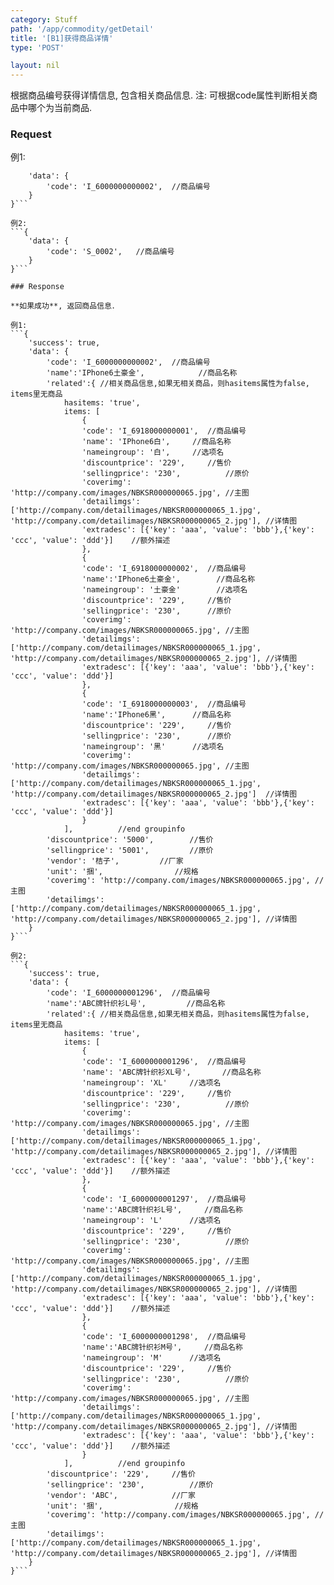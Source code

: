 ```yaml
---
category: Stuff
path: '/app/commodity/getDetail'
title: '[B1]获得商品详情'
type: 'POST'

layout: nil
---
```


根据商品编号获得详情信息, 包含相关商品信息. 注: 可根据code属性判断相关商品中哪个为当前商品.


### Request

例1:
```{
    'data': {
		'code': 'I_6000000000002',	//商品编号
    }
}```

例2:
```{
    'data': {
		'code': 'S_0002',	//商品编号
    }
}```

### Response

**如果成功**, 返回商品信息．

例1:
```{
    'success': true,
    'data': {
	    'code': 'I_6000000000002',	//商品编号
	    'name':'IPhone6土豪金',			//商品名称
	    'related':{	//相关商品信息,如果无相关商品，则hasitems属性为false, items里无商品
	    	hasitems: 'true',
	    	items: [
	    		{
	    		'code': 'I_6918000000001',	//商品编号
	    		'name': 'IPhone6白',		//商品名称
	    		'nameingroup': '白',		//选项名
	    		'discountprice': '229',		//售价
	    		'sellingprice': '230',			//原价
	    		'coverimg': 'http://company.com/images/NBKSR000000065.jpg',	//主图
	    		'detailimgs': ['http://company.com/detailimages/NBKSR000000065_1.jpg', 'http://company.com/detailimages/NBKSR000000065_2.jpg'],	//详情图
	    		'extradesc': [{'key': 'aaa', 'value': 'bbb'},{'key': 'ccc', 'value': 'ddd'}]	//额外描述
	    		},
	    		{
	    		'code': 'I_6918000000002',	//商品编号
	    		'name':'IPhone6土豪金',		//商品名称
	    		'nameingroup': '土豪金'		//选项名
	    		'discountprice': '229',		//售价
	    		'sellingprice': '230',		//原价	    		
	    		'coverimg': 'http://company.com/images/NBKSR000000065.jpg',	//主图
	    		'detailimgs': ['http://company.com/detailimages/NBKSR000000065_1.jpg', 'http://company.com/detailimages/NBKSR000000065_2.jpg'],	//详情图
	    		'extradesc': [{'key': 'aaa', 'value': 'bbb'},{'key': 'ccc', 'value': 'ddd'}]
	    		},
				{
	    		'code': 'I_6918000000003',	//商品编号
	    		'name':'IPhone6黑',		//商品名称
	    		'discountprice': '229',		//售价
	    		'sellingprice': '230',		//原价	    		
	    		'nameingroup': '黑'		//选项名	  
	    		'coverimg': 'http://company.com/images/NBKSR000000065.jpg',	//主图
	    		'detailimgs': ['http://company.com/detailimages/NBKSR000000065_1.jpg', 'http://company.com/detailimages/NBKSR000000065_2.jpg']	//详情图 
	    		'extradesc': [{'key': 'aaa', 'value': 'bbb'},{'key': 'ccc', 'value': 'ddd'}] 		    	
	    		}	    		
	    	],			//end groupinfo
	    'discountprice': '5000',		//售价
	    'sellingprice': '5001',			//原价
	    'vendor': '桔子',			//厂家
	    'unit': '捆',				//规格
	    'coverimg': 'http://company.com/images/NBKSR000000065.jpg',	//主图
	    'detailimgs': ['http://company.com/detailimages/NBKSR000000065_1.jpg', 'http://company.com/detailimages/NBKSR000000065_2.jpg'],	//详情图
    }
}```

例2:
```{
    'success': true,
    'data': {
	    'code': 'I_6000000001296',	//商品编号
	    'name':'ABC牌针织衫L号',			//商品名称
	    'related':{	//相关商品信息,如果无相关商品，则hasitems属性为false, items里无商品
	    	hasitems: 'true',
	    	items: [
	    		{
	    		'code': 'I_6000000001296',	//商品编号
	    		'name': 'ABC牌针织衫XL号',		//商品名称
	    		'nameingroup': 'XL'		//选项名
	    		'discountprice': '229',		//售价
	    		'sellingprice': '230',			//原价	    		
	    		'coverimg': 'http://company.com/images/NBKSR000000065.jpg',	//主图
	    		'detailimgs': ['http://company.com/detailimages/NBKSR000000065_1.jpg', 'http://company.com/detailimages/NBKSR000000065_2.jpg'],	//详情图
	    		'extradesc': [{'key': 'aaa', 'value': 'bbb'},{'key': 'ccc', 'value': 'ddd'}]	//额外描述
	    		},
	    		{
	    		'code': 'I_6000000001297',	//商品编号
	    		'name':'ABC牌针织衫L号',		//商品名称
	    		'nameingroup': 'L'		//选项名
	    		'discountprice': '229',		//售价
	    		'sellingprice': '230',			//原价	    		
	    		'coverimg': 'http://company.com/images/NBKSR000000065.jpg',	//主图
	    		'detailimgs': ['http://company.com/detailimages/NBKSR000000065_1.jpg', 'http://company.com/detailimages/NBKSR000000065_2.jpg'],	//详情图
	    		'extradesc': [{'key': 'aaa', 'value': 'bbb'},{'key': 'ccc', 'value': 'ddd'}]	//额外描述
	    		},
				{
	    		'code': 'I_6000000001298',	//商品编号
	    		'name':'ABC牌针织衫M号',		//商品名称
	    		'nameingroup': 'M'		//选项名	   
	    		'discountprice': '229',		//售价
	    		'sellingprice': '230',			//原价	    		
	    		'coverimg': 'http://company.com/images/NBKSR000000065.jpg',	//主图
	    		'detailimgs': ['http://company.com/detailimages/NBKSR000000065_1.jpg', 'http://company.com/detailimages/NBKSR000000065_2.jpg'],	//详情图
	    		'extradesc': [{'key': 'aaa', 'value': 'bbb'},{'key': 'ccc', 'value': 'ddd'}]	//额外描述 		    		
	    		}	    		
	    	],			//end groupinfo
	    'discountprice': '229',		//售价
	    'sellingprice': '230',			//原价
	    'vendor': 'ABC',			//厂家
	    'unit': '捆',				//规格
	    'coverimg': 'http://company.com/images/NBKSR000000065.jpg',	//主图
	    'detailimgs': ['http://company.com/detailimages/NBKSR000000065_1.jpg', 'http://company.com/detailimages/NBKSR000000065_2.jpg'],	//详情图
    }
}```